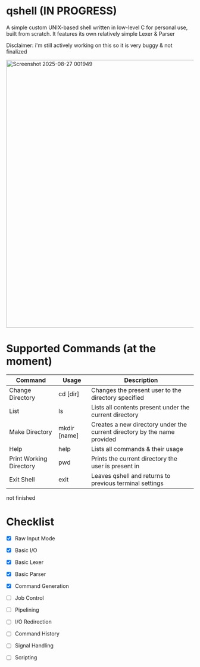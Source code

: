 # qshell (IN PROGRESS)

A simple custom UNIX-based shell written in low-level C for personal use, built from scratch. It features its own relatively simple Lexer & Parser 

Disclaimer: i'm still actively working on this so it is very buggy & not finalized


<img width="939" height="720" alt="Screenshot 2025-08-27 001949" src="https://github.com/user-attachments/assets/d1c2e44b-52b6-4db9-a80d-23f768e326ed" />

# Supported Commands (at the moment)

| Command                 	| Usage        	| Description                                                              	|
|-------------------------	|--------------	|--------------------------------------------------------------------------	|
| Change Directory        	| cd [dir]     	| Changes the present user to the directory specified                      	|
| List                    	| ls           	| Lists all contents present under the current directory                   	|
| Make Directory          	| mkdir [name] 	| Creates a new directory under the current directory by the name provided 	|
| Help                    	| help         	| Lists all commands & their usage                                         	|
| Print Working Directory 	| pwd          	| Prints the current directory the user is present in                      	|
| Exit Shell              	| exit         	| Leaves qshell and returns to previous terminal settings                  	|

not finished

# Checklist

- [x] Raw Input Mode
- [x] Basic I/O
- [x] Basic Lexer 
- [x] Basic Parser
- [x] Command Generation
- [ ] Job Control
- [ ] Pipelining
- [ ] I/O Redirection
- [ ] Command History
- [ ] Signal Handling
- [ ] Scripting

